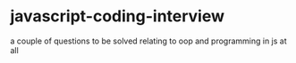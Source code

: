 # javascript-coding-interview
a couple of questions to be solved  relating to oop and programming in js at all
